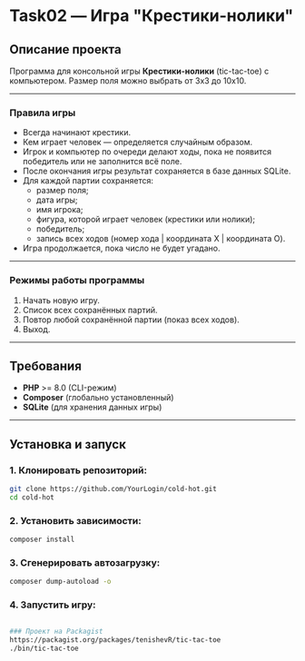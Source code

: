 # Task02 — Игра "Крестики-нолики"

## Описание проекта
Программа для консольной игры **Крестики-нолики** (tic-tac-toe) с компьютером. Размер поля можно выбрать от 3x3 до 10x10.

---

### Правила игры
- Всегда начинают крестики.  
- Кем играет человек — определяется случайным образом. 
- Игрок и компьютер по очереди делают ходы, пока не появится победитель или не заполнится всё поле.
- После окончания игры результат сохраняется в базе данных SQLite.  
- Для каждой партии сохраняется:
  - размер поля;
  - дата игры;
  - имя игрока;
  - фигура, которой играет человек (крестики или нолики);
  - победитель;
  - запись всех ходов (номер хода | координата X | координата O). 
- Игра продолжается, пока число не будет угадано.  

---

### Режимы работы программы
1. Начать новую игру.  
2. Список всех сохранённых партий. 
3. Повтор любой сохранённой партии (показ всех ходов). 
4. Выход.  

---

## Требования
- **PHP** >= 8.0 (CLI-режим)  
- **Composer** (глобально установленный)  
- **SQLite** (для хранения данных игры)  

---

## Установка и запуск

### 1. Клонировать репозиторий:
```bash
git clone https://github.com/YourLogin/cold-hot.git
cd cold-hot
```

### 2. Установить зависимости:
```bash
composer install
```

### 3. Сгенерировать автозагрузку:
```bash
composer dump-autoload -o
```

### 4. Запустить игру:
```bash

### Проект на Packagist
https://packagist.org/packages/tenishevR/tic-tac-toe
./bin/tic-tac-toe
```
